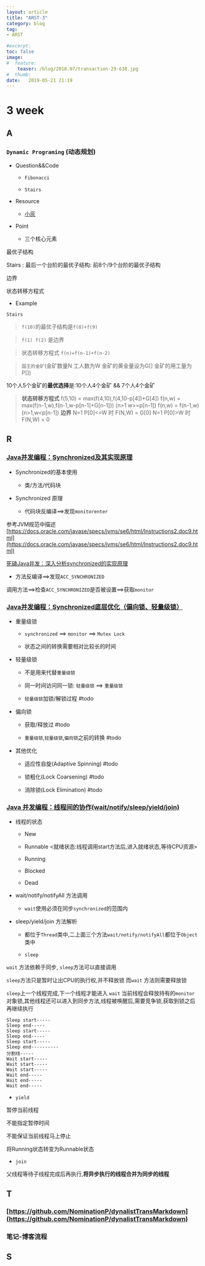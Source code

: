 ```yaml
---
layout: article
title: "ARST-3"
category: blog
tag:
- ARST 

#excerpt:
toc: false
image:
#  feature:
    teaser: /blog/2018.07/transaction-29-638.jpg
#  thumb:
date:   2019-05-21 21:19
---
```



# 3 week
## A

### `Dynamic Programing` (动态规划)

- Question&&Code

   - `Fibonacci`

   - `Stairs`

- Resource

   - [小灰]([https://mp.weixin.qq.com/s?__biz=MzIxMjE5MTE1Nw==&mid=2653190796&idx=1&sn=2bf42e5783f3efd03bfb0ecd3cbbc380&chksm=8c990856bbee8140055c3429f59c8f46dc05be20b859f00fe8168efe1e6a954fdc5cfc7246b0&scene=21#wechat_redirect](https://mp.weixin.qq.com/s?__biz=MzIxMjE5MTE1Nw==&mid=2653190796&idx=1&sn=2bf42e5783f3efd03bfb0ecd3cbbc380&chksm=8c990856bbee8140055c3429f59c8f46dc05be20b859f00fe8168efe1e6a954fdc5cfc7246b0&scene=21#wechat_redirect))

- Point

   - 三个核心元素

最优子结构

Stairs : 最后一个台阶的最优子结构: 前8个/9个台阶的最优子结构

边界

状态转移方程式

   - Example

`Stairs`

>`f(10)`的最优子结构是`f(8)+f(9)`

>`f(1) f(2)` 是边界

>状态转移方程式 `f(n)=f(n-1)+f(n-2)`

>`国王的金矿`(金矿数量N 工人数为W 金矿的黄金量设为G[] 金矿的用工量为P[])


10个人5个金矿的**最优选择**是:10个人4个金矿 && 7个人4个金矿

>**状态转移方程式**
f(5,10) = max(f(4,10),f(4,10-p[4])+G[4])
f(n,w) = max(f(n-1,w),f(n-1,w-p[n-1]+G[n-1])) (n>1 w>=p[n-1])
f(n,w) = f(n-1,w) (n>1,w<p[n-1])
**边界**
N=1 P[0]<=W 时 F(N,W) = G[0]
N=1 P[0]>W 时 F(N,W) = 0

## R

### [Java并发编程：Synchronized及其实现原理](https://www.cnblogs.com/paddix/p/5367116.html)

- Synchronized的基本使用

   - 类/方法/代码块

- Synchronized 原理

   - 代码块反编译==>发现`monitorenter`



参考JVM规范中描述[https://docs.oracle.com/javase/specs/jvms/se6/html/Instructions2.doc9.html](https://docs.oracle.com/javase/specs/jvms/se6/html/Instructions2.doc9.html)



[死磕Java并发：深入分析synchronized的实现原理](http://www.importnew.com/23511.html)

   - 方法反编译==>发现`ACC_SYNCHRONIZED`



调用方法==>检查`ACC_SYNCHRONIZED`是否被设置==>获取`monitor`

### [Java并发编程：Synchronized底层优化（偏向锁、轻量级锁）](https://www.cnblogs.com/paddix/p/5405678.html)

- 重量级锁

   - `synchronized` ==> `monitor` ==> `Mutex Lock`

   - 状态之间的转换需要相对比较长的时间

- 轻量级锁

   - 不是用来代替`重量级锁`

   - 同一时间访问同一锁: `轻量级锁` ==> `重量级锁`

   - `轻量级锁`加锁/解锁过程 #todo

- 偏向锁

   - 获取/释放过 #todo

   - `重量级锁`,`轻量级锁`,`偏向锁`之前的转换 #todo

- 其他优化

   - 适应性自旋(Adaptive Spinning) #todo

   - 锁粗化(Lock Coarsening) #todo

   - 消除锁(Lock Elimination) #todo

### [Java 并发编程：线程间的协作(wait/notify/sleep/yield/join)](https://www.cnblogs.com/paddix/p/5381958.html)

- 线程的状态

   - New

   - Runnable <就绪状态:线程调用start方法后,进入就绪状态,等待CPU资源>

   - Running

   - Blocked

   - Dead

- wait/notify/notifyAll 方法调用

   - `wait`使用必须在同步`synchronized`的范围内

- sleep/yield/join 方法解析

   - 都位于`Thread`类中,二上面三个方法`wait/notify/notifyAll`都位于`Object`类中

   - `sleep`



`wait` 方法依赖于同步, `sleep`方法可以直接调用

`sleep`方法只是暂时让出CPU的执行权,并不释放锁 而`wait` 方法则需要释放锁

`sleep`上一个线程完成,下一个线程才能进入 `wait` 当前线程会释放持有的`monitor`对象锁,其他线程还可以进入到同步方法,线程被唤醒后,需要竞争锁,获取到锁之后再继续执行

```
Sleep start-----
Sleep end-----
Sleep start-----
Sleep end-----
Sleep start-----
Sleep end----------
分割线-----
Wait start-----
Wait start-----
Wait start-----
Wait end-----
Wait end-----
Wait end-----
```
   - `yield`

暂停当前线程

不能指定暂停时间

不能保证当前线程马上停止

将Running状态转变为Runnable状态

   - `join`

父线程等待子线程完成后再执行,**将异步执行的线程合并为同步的线程**

## T

### [https://github.com/NominationP/dynalistTransMarkdown](https://github.com/NominationP/dynalistTransMarkdown)

### 笔记-博客流程

## S

